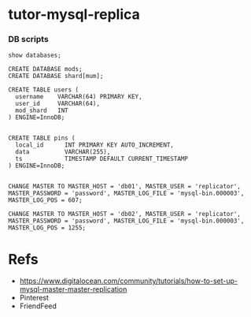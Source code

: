 # tutor-mysql-replica

### DB scripts

```
show databases;

CREATE DATABASE mods;
CREATE DATABASE shard[mum];

CREATE TABLE users (
  username    VARCHAR(64) PRIMARY KEY,
  user_id     VARCHAR(64),
  mod_shard   INT
) ENGINE=InnoDB;


CREATE TABLE pins (
  local_id      INT PRIMARY KEY AUTO_INCREMENT,
  data          VARCHAR(255),
  ts            TIMESTAMP DEFAULT CURRENT_TIMESTAMP
) ENGINE=InnoDB;


CHANGE MASTER TO MASTER_HOST = 'db01', MASTER_USER = 'replicator', MASTER_PASSWORD = 'password', MASTER_LOG_FILE = 'mysql-bin.000003', MASTER_LOG_POS = 607;

CHANGE MASTER TO MASTER_HOST = 'db02', MASTER_USER = 'replicator', MASTER_PASSWORD = 'password', MASTER_LOG_FILE = 'mysql-bin.000003', MASTER_LOG_POS = 1255;
```


# Refs
- https://www.digitalocean.com/community/tutorials/how-to-set-up-mysql-master-master-replication
- Pinterest
- FriendFeed

